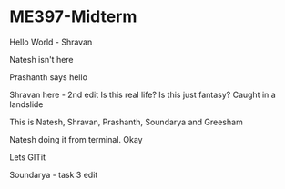# ME397-Midterm


Hello World - Shravan

Natesh isn't here

Prashanth says hello

Shravan here - 2nd edit
Is this real life? Is this just fantasy?
Caught in a landslide

This is Natesh, Shravan, Prashanth, Soundarya and Greesham

Natesh doing it from terminal. Okay

Lets GITit

Soundarya - task 3 edit

